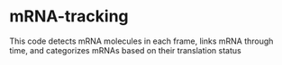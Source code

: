 # mRNA-tracking
This code detects mRNA molecules in each frame, links mRNA through time, and categorizes mRNAs based on their translation status
